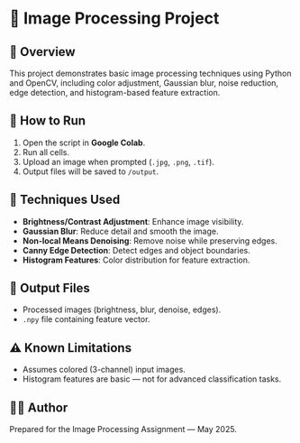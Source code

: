 # 🧠 Image Processing Project

## 📌 Overview
This project demonstrates basic image processing techniques using Python and OpenCV, including color adjustment, Gaussian blur, noise reduction, edge detection, and histogram-based feature extraction.

## 🚀 How to Run
1. Open the script in **Google Colab**.
2. Run all cells.
3. Upload an image when prompted (`.jpg`, `.png`, `.tif`).
4. Output files will be saved to `/output`.

## 🔧 Techniques Used
- **Brightness/Contrast Adjustment**: Enhance image visibility.
- **Gaussian Blur**: Reduce detail and smooth the image.
- **Non-local Means Denoising**: Remove noise while preserving edges.
- **Canny Edge Detection**: Detect edges and object boundaries.
- **Histogram Features**: Color distribution for feature extraction.

## 📂 Output Files
- Processed images (brightness, blur, denoise, edges).
- `.npy` file containing feature vector.

## ⚠️ Known Limitations
- Assumes colored (3-channel) input images.
- Histogram features are basic — not for advanced classification tasks.

## 👨‍💻 Author
Prepared for the Image Processing Assignment — May 2025.
